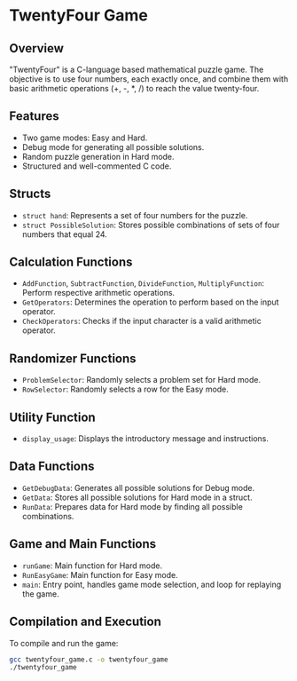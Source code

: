 # TwentyFour Game

## Overview
"TwentyFour" is a C-language based mathematical puzzle game. The objective is to use four numbers, each exactly once, and combine them with basic arithmetic operations (+, -, *, /) to reach the value twenty-four.

## Features
- Two game modes: Easy and Hard.
- Debug mode for generating all possible solutions.
- Random puzzle generation in Hard mode.
- Structured and well-commented C code.

## Structs
- `struct hand`: Represents a set of four numbers for the puzzle.
- `struct PossibleSolution`: Stores possible combinations of sets of four numbers that equal 24.

## Calculation Functions
- `AddFunction`, `SubtractFunction`, `DivideFunction`, `MultiplyFunction`: Perform respective arithmetic operations.
- `GetOperators`: Determines the operation to perform based on the input operator.
- `CheckOperators`: Checks if the input character is a valid arithmetic operator.

## Randomizer Functions
- `ProblemSelector`: Randomly selects a problem set for Hard mode.
- `RowSelector`: Randomly selects a row for the Easy mode.

## Utility Function
- `display_usage`: Displays the introductory message and instructions.

## Data Functions
- `GetDebugData`: Generates all possible solutions for Debug mode.
- `GetData`: Stores all possible solutions for Hard mode in a struct.
- `RunData`: Prepares data for Hard mode by finding all possible combinations.

## Game and Main Functions
- `runGame`: Main function for Hard mode.
- `RunEasyGame`: Main function for Easy mode.
- `main`: Entry point, handles game mode selection, and loop for replaying the game.

## Compilation and Execution
To compile and run the game:
```bash
gcc twentyfour_game.c -o twentyfour_game
./twentyfour_game

